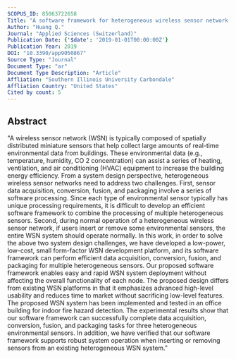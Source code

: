 ```yaml
---
SCOPUS_ID: 85063722658
Title: "A software framework for heterogeneous wireless sensor network towards environmental monitoring"
Author: "Huang Q."
Journal: "Applied Sciences (Switzerland)"
Publication Date: {'$date': '2019-01-01T00:00:00Z'}
Publication Year: 2019
DOI: "10.3390/app9050867"
Source Type: "Journal"
Document Type: "ar"
Document Type Description: "Article"
Affliation: "Southern Illinois University Carbondale"
Affliation Country: "United States"
Cited by count: 5
---
```


## Abstract
"A wireless sensor network (WSN) is typically composed of spatially distributed miniature sensors that help collect large amounts of real-time environmental data from buildings. These environmental data (e.g., temperature, humidity, CO 2 concentration) can assist a series of heating, ventilation, and air conditioning (HVAC) equipment to increase the building energy efficiency. From a system design perspective, heterogeneous wireless sensor networks need to address two challenges. First, sensor data acquisition, conversion, fusion, and packaging involve a series of software processing. Since each type of environmental sensor typically has unique processing requirements, it is difficult to develop an efficient software framework to combine the processing of multiple heterogeneous sensors. Second, during normal operation of a heterogeneous wireless sensor network, if users insert or remove some environmental sensors, the entire WSN system should operate normally. In this work, in order to solve the above two system design challenges, we have developed a low-power, low-cost, small form-factor WSN development platform, and its software framework can perform efficient data acquisition, conversion, fusion, and packaging for multiple heterogeneous sensors. Our proposed software framework enables easy and rapid WSN system deployment without affecting the overall functionality of each node. The proposed design differs from existing WSN platforms in that it emphasizes advanced high-level usability and reduces time to market without sacrificing low-level features. The proposed WSN system has been implemented and tested in an office building for indoor fire hazard detection. The experimental results show that our software framework can successfully complete data acquisition, conversion, fusion, and packaging tasks for three heterogeneous environmental sensors. In addition, we have verified that our software framework supports robust system operation when inserting or removing sensors from an existing heterogeneous WSN system."
